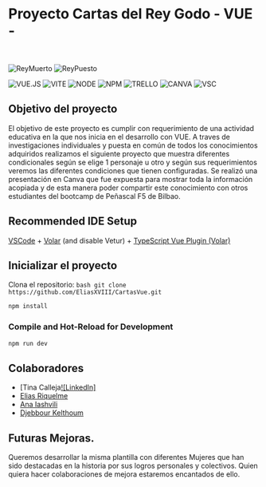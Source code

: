 # Proyecto Cartas del Rey Godo - VUE -
<br>

![ReyMuerto](https://www.html6.es/img/rey_ervigio.png) ![ReyPuesto](https://www.html6.es/img/rey_atanagildo.png)
<br />

![VUE.JS](https://img.shields.io/badge/Vue%20js-35495E?style=for-the-badge&logo=vuedotjs&logoColor=4FC08D)
![VITE](https://img.shields.io/badge/Vite-B73BFE?style=for-the-badge&logo=vite&logoColor=FFD62E)
![NODE](https://img.shields.io/badge/Node%20js-339933?style=for-the-badge&logo=nodedotjs&logoColor=white)
![NPM](https://img.shields.io/badge/npm-CB3837?style=for-the-badge&logo=npm&logoColor=white)
![TRELLO](https://img.shields.io/badge/Trello-0052CC?style=for-the-badge&logo=trello&logoColor=white)
![CANVA](https://img.shields.io/badge/Canva-%2300C4CC.svg?&style=for-the-badge&logo=Canva&logoColor=white)
![VSC](https://img.shields.io/badge/Visual_Studio_Code-0078D4?style=for-the-badge&logo=visual%20studio%20code&logoColor=white)

## Objetivo del proyecto

El objetivo de este proyecto es cumplir con requerimiento de una actividad educativa en la que nos inicia en el desarrollo con VUE.
A traves de investigaciones individuales y puesta en común de todos los conocimientos adquiridos realizamos el siguiente proyecto que muestra diferentes condicionales según se elige 1 personaje u otro y según sus requerimientos veremos las diferentes condiciones que tienen configuradas.
Se realizó una presentación en Canva que fue expuesta para mostrar toda la información acopiada y de esta manera poder compartir este conocimiento con otros estudiantes del bootcamp de Peñascal F5 de Bilbao.


## Recommended IDE Setup

[VSCode](https://code.visualstudio.com/) + [Volar](https://marketplace.visualstudio.com/items?itemName=Vue.volar) (and disable Vetur) + [TypeScript Vue Plugin (Volar)](https://marketplace.visualstudio.com/items?itemName=Vue.vscode-typescript-vue-plugin)


## Inicializar el proyecto
 Clona el repositorio:
    ```bash
    git clone https://github.com/EliasXVIII/CartasVue.git
    ```

```sh
npm install 
```

### Compile and Hot-Reload for Development

```sh
npm run dev
```
## Colaboradores
- [Tina Calleja[![LinkedIn]](https://www.linkedin.com/in/tina-calleja/)
- [Elias Riquelme](https://www.linkedin.com/in/elias-javier-riquelme-b62655297/)
- [Ana Iashvili](https://www.linkedin.com/in/anaiashvili/)
- [Djebbour Kelthoum](https://www.linkedin.com/in/djebbour-kelthoum-438071258/)

## Futuras Mejoras.

Queremos desarrollar la misma plantilla con diferentes Mujeres que han sido destacadas en la historia por sus logros personales y colectivos. 
Quien quiera hacer colaboraciones de mejora estaremos encantados de ello.


